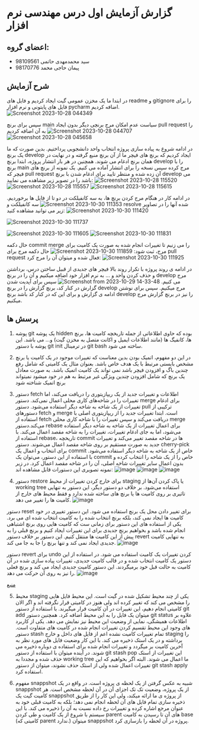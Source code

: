 # گزارش آزمایش اول درس مهندسی نرم افزار
## اعضای گروه:
+ سید محمدمهدی حاتمی 98109561
+ پیمان حاجی محمد 98170776
## شرح آزمایش
در ابتدا ما یک مخزن عمومی گیت ایجاد کردیم و فایل های readme و gitignore را برای فایل های پایتونی و نرم افزار pycharm اضافه کردیم.
![Screenshot 2023-10-28 044349](https://github.com/peyman79/SE-Lab1/assets/61017890/c36c4079-a10a-4a4c-a98f-0cfedaa33b92)

سپس برای برنچ main سیاست عدم امکان مرج برنچی دیگر بدون ایجاد pull request را به آن اضافه کردیم
![Screenshot 2023-10-28 044707](https://github.com/peyman79/SE-Lab1/assets/61017890/4dd4b535-239c-423d-a902-b754b50d2ec1)
![Screenshot 2023-10-28 045658](https://github.com/peyman79/SE-Lab1/assets/61017890/2a72bbdc-ece2-4e00-85e9-8b99b4560ff3)

در ادامه شروع به پیاده سازی پروژه انتخاب واحد دانشجویی پرداختیم. بدین صورت که ما یک برنچ develop ایجاد کردیم که برنچ های فیچر ما از آن برنچ منبع گرفته و در نهایت در همان برنچ ادغام می شوند. همچنین در هر بار انتشار پروژه، ابتدا برنچ develop را با برنچ main مرج کرده سپس نسخه را برای انتشار آماده می کنیم. یک نمونه از برنچ های فیچر که pull request آن زده شده و منتظر تایید برای ادغام شدن با برنچ develop می باشد را در تصویر زیر مشاهده می نمایید:
![Screenshot 2023-10-28 115520](https://github.com/peyman79/SE-Lab1/assets/61017890/6b98ceff-198c-4d6b-9c41-fa1f3c04c61c)
![Screenshot 2023-10-28 115557](https://github.com/peyman79/SE-Lab1/assets/61017890/5f8ed96c-a7b7-4a52-b1fb-1f363547c135)
![Screenshot 2023-10-28 115615](https://github.com/peyman79/SE-Lab1/assets/61017890/f7968963-06c8-44e8-b330-3fe9eda3cc6d)


در ادامه کار در هنگام مرج کردن برنچ ها، به سه کانفیلکت در دو تا از فایل ها برخوردیم. 
![Screenshot 2023-10-30 111353](https://github.com/peyman79/SE-Lab1/assets/61017890/7f69508b-91a4-4a99-a1cb-a942197f943d)
سه کانفیلکت و resolve شده آنها را در تصاویر زیر می توانید مشاهده کنید:
![Screenshot 2023-10-30 111420](https://github.com/peyman79/SE-Lab1/assets/61017890/a37dabab-b4e2-4e1b-9145-a19957fc9820)

![Screenshot 2023-10-30 111737](https://github.com/peyman79/SE-Lab1/assets/61017890/e1478128-fbf5-47ce-b262-fd0235601874)

![Screenshot 2023-10-30 111605](https://github.com/peyman79/SE-Lab1/assets/61017890/d6b66ba2-4a49-46cd-a17c-9d22967203fb)
![Screenshot 2023-10-30 111831](https://github.com/peyman79/SE-Lab1/assets/61017890/ee8b0cfb-21ae-4fe9-85f4-4a2b9353138c)


حال دکمه commit merge را می زنیم تا تغییرات انجام شده به صورت یک کامیت برای مرج، ثبت شود:
![Screenshot 2023-10-30 111859](https://github.com/peyman79/SE-Lab1/assets/61017890/23002124-056d-40b0-b9e0-d737b1633452)
حال دکمه مرج برای pull request فعال شده و میتوان آن را مرج کرد:
![Screenshot 2023-10-30 111925](https://github.com/peyman79/SE-Lab1/assets/61017890/5ed9409c-08a3-41f4-bc28-2838225515d4)

در ادامه ی روند پروژه با تکرار روند بالا فیچر های جدیدی از قبیل ساختن درس، برداشتن و حذف کردن واحد و ... به نرم افزار خود اضافه میکنیم و آن را در برنچ develop مرج می کنیم. 
![Screenshot from 2023-10-29 14-33-48](https://github.com/peyman79/SE-Lab1/assets/62210297/bf0cc274-1597-46bc-8bd4-f8b5cc30e0e3)
سپس برای آپدیت شدن گزارش در کنار کد، برنچ گزارش را در برنچ develop مرج میکنیم. سپس برای نوشتن ادامه ی گزارش و برای این که در کنار کد باشد برنچ develop را نیز در برنچ گزارش مرج میکنیم. 


## پرسش ها
1. پوشه git یک پوشه hidden بوده که حاوی اطلاعاتی از جمله تاریخچه کامیت ها، برنچ ها، کانفیگ ها (مانند اطلاعات ایمیل و اکانت متصل به مخزن گیت) و... می باشد. این پوشه با دستور git init در ترمینال git bash ساخته می شود.
2. در این دو مفهوم، اتمیک بودن بدین معناست که تغییرات موجود در یک کامیت یا برنچ مشخص بایستی مرتبط با یک هدف خاص باشد. بعنوان مثال یک کامیتی که شامل رفع چندین باگ و افزودن فیچر باشد نمی تواند یک کامیت اتمیک باشد. به صورت معادل یک برنچ که شامل افزودن چندین ویژگی غیر مرتبط به هم در خود میشود نمیتواند برنچ اتمیک شناخته شود
3. دستور fetch اطلاعات و تغییرات جدید از یک ریپازیتوری را دریافت می‌کند، اما تغییرات را در شاخه‌های کاری محلی اعمال نمی‌کند. دستور merge برای ادغام تغییرات از یک شاخه به شاخه دیگر استفاده می‌شود. دستور pull ترکیبی از دستورهای fetch و merge است. ابتدا تغییرات جدید را از ریپازیتوری اصلی با استفاده از fetch دریافت می‌کند و سپس تغییرات را با شاخه کاری محلی merge می‌کند.دستور rebase برای اعمال تغییرات از یک شاخه به شاخه دیگر استفاده می‌شود، اما به جای ادغام تغییرات، تغییرات را به شاخه مقصد اعمال می‌کند. با استفاده از rebase، تاریخچه commit ها در شاخه مقصد تغییر می‌کند و تغییرات جدید به صورت مستقیم بر روی شاخه مقصد اعمال می‌شوند. دستور cherry-pick برای انتخاب و اعمال یک commit خاص از یک شاخه به شاخه دیگر استفاده می‌شود. با استفاده از این دستور، می‌توان یک commit خاص را از یک شاخه را انتخاب کرده و بدون اعمال سایر تغییرات شاخه اصلی، آن را در شاخه مقصد اعمال کرد. در زیر نمونه تصویری این دستورات قابل مشاهده اند:
![image](https://github.com/peyman79/SE-Lab1/assets/61017890/289fea74-89c7-4d7d-96f4-96f4bf80ff8c)
![image](https://github.com/peyman79/SE-Lab1/assets/61017890/db0408b9-af1d-4acd-a011-e9a05e3d389d)
![image](https://github.com/peyman79/SE-Lab1/assets/61017890/2eb14c86-6296-40c6-a721-d625553384c5)

4. دستور restore برای خارج کردن تغییرات از محیط staging یا پاک کردن آن‌ها از working tree استفاده می‌شود. بر خلاف دو دستور دیگر، این دستور به تنهایی تاثیری بر روی کامیت ها یا برنچ های ساخته شده ندارد و فقط محیط های خارج از کامیت ها را تغییر می دهد. 
![image](https://github.com/peyman79/SE-Lab1/assets/62210297/4aa40fd2-0e94-4aa5-9367-c6701d7e27a2)
   
دستور reset برای تغییر دادن محل یک برنچ استفاده می شود. این دستور تغییری در خود کامیت ها ایجاد نمی کند، بلکه برنچ انتخاب شده را به کامیت انتخاب شده ای می برد. یکی از استفاده های این دستور برای زمانی ست که کامیت هایی روی برنچ اشتباهی انجام شده باشد و بخواهیم برنچ جدیدی برای این تغییرات ایجاد کنیم و برنچ قبلی را به پیش از این کامیت ها منتقل کنیم. این دستور بر خلاف دستور revert به تنهایی کامیت جدیدی ایجاد نمی کند و تنها برنچ را جا به جا می کند. 
![image](https://github.com/peyman79/SE-Lab1/assets/62210297/c45afe90-d68a-44e2-a37b-f67fd62dbac0)

دستور revert برای undo کردن تغییرات یک کامیت استفاده می شود. در استفاده از این دستور یک کامیت انتخاب شده و در قالب کامیت جدیدی، تغییرات پیاده سازی شده در آن کامیت به حالت قبل خود برمیگردند. این دستور کامیت جدیدی ایجاد می کند و برنچ فعلی را نیز به روی آن حرکت می دهد. 
![image](https://github.com/peyman79/SE-Lab1/assets/62210297/48ca8c2b-d7a9-485d-ac8f-0fdd62011560)

[منبع](https://blog.git-init.com/how-to-undo-changes-in-git-using-reset-revert-and-restore/) 

5. محیط staging یکی از چند محیط تشکیل شده در گیت است. این محیط فایل هایی را مشخص می کند که تغییر کرده اند ولی هنوز در کامیتی قرار نگرفته اند و اگر الان کامیتی انجام دهیم، این تغییرات در آن کامیت قرار میگیرند. با استفاده از دستور git add <file> میتوان یک فایل را به این محیط اضافه کرد. همچنین دستور git status علاوه بر اطلاعات همیشگی، نمایی از وضعیت این محیط نیز نمایش می دهد. یکی از کاربرد های وجود این محیط تقسیم کردن تغییرات انجام شده در کامیت های متفاوت است.
دستور stash تمام تغییرات کامیت نشده اعم از فایل های داخل و خارج staging را برداشته و در یک استک ذخیره می کند. با این کار وضعیت فایل های مورد نظر به آخرین کامیت بر میگردد و تغییرات انجام شده برای استفاده ی دوباره ذخیره می شوند. در آینده میتوان با استفاده از دستور git stash pop این تغییرات از استک حذف شده و مجددا به working tree ما اعمال می شوند. البته اگر بخواهیم که این تغییرات اعمال شده ولی از استک حذف نشوند، میتوان از دستور git stash apply استفاده کرد.

6. مفهوم snappshot شبیه به عکس گرفتن از یک لحظه ی پروژه است. در واقع در یک snappshot از یک پروژه، وضعیت تک تک اجزای آن در آن لحظه مشخص است. هر کامیت گیت یک snappshot از پروژه ی ما ارائه میکند، ولی این کار را از طریق ذخیره سازی تمام فایل های آن لحظه انجام نمی دهد؛ بلکه به کامیت قبلی خود به عنوان مرجع اشاره کرده و تغییرات رخ داده نسبت به آن را ذخیره می کند. با این سیستم با شروع از یک کامیت و طی کردن parent های آن تا رسیدن به کامیت base (کامیتی که parent ندارد.) میتوان snappshot پروژه در آن لحظه را بازسازی کرد. 



